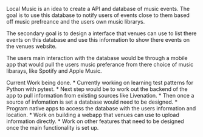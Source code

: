 Local Music is an idea to create a API and database of music events. The goal is to use this database to notify users of events close to them based off music prefreance and the users own music librarys. 

The secondary goal is to design a interface that venues can use to list there events on this database and use this information to show there events on the venues website. 

The users main interaction with the database would be through a mobile app that would pull the users music preferance from there choice of music libarays, like Spotify and Apple Music. 

Current Work being done. 
    * Currently working on learning test patterns for Python with pytest. 
    * Next step would be to work out the backend of the app to pull information from existing 
      sources like Livenation. 
    * Then once a source of infomation is set a database would need to be designed. 
    * Program native apps to access the database with the users information and location. 
    * Work on building a webapp that venues can use to upload information directly. 
    * Work on other features that need to be designed once the main functionality is set up. 